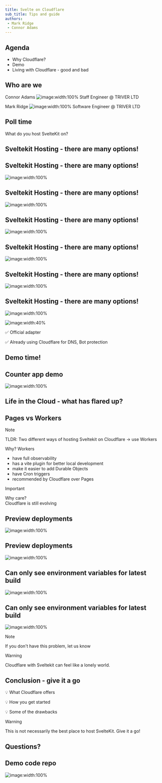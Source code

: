```yaml
---
title: Svelte on Cloudflare
sub_title: Tips and guide
authors: 
 - Mark Ridge
 - Connor Adams
---
```

Agenda 
---
<!-- incremental_lists: true -->
<!-- list_item_newlines: 3 -->
- Why Cloudflare?
- Demo
- Living with Cloudflare - good and bad
<!-- end_slide -->

Who are we
---

<!-- column_layout: [1, 1] -->
<!-- column: 0 -->
<!-- alignment: center -->
Connor Adams
![image:width:100%](images/connorads.jpg)
Staff Engineer @ TRIVER LTD
<!-- column: 1 -->
Mark Ridge
![image:width:100%](images/mark-profile.jpeg)
Software Engineer @ TRIVER LTD
<!-- end_slide -->
Poll time
---
<!-- jump_to_middle -->
<!-- alignment: center -->
What do you host SvelteKit on?
<!-- end_slide -->
Sveltekit Hosting - there are many options!
---
<!-- end_slide -->
Sveltekit Hosting - there are many options!
---
<!-- alignment: center -->
![image:width:100%](images/mash-1.png)
<!-- end_slide -->
Sveltekit Hosting - there are many options!
---
<!-- alignment: center -->
![image:width:100%](images/mash-2.png)
<!-- end_slide -->
Sveltekit Hosting - there are many options!
---
<!-- alignment: center -->
![image:width:100%](images/mash-3.png)
<!-- end_slide -->
Sveltekit Hosting - there are many options!
---
<!-- alignment: center -->
![image:width:100%](images/mash-4.png)
<!-- end_slide -->
Sveltekit Hosting - there are many options!
---
<!-- alignment: center -->
![image:width:100%](images/cloudflare-logo.png)
<!-- end_slide -->
Sveltekit Hosting - there are many options!
---
<!-- alignment: center -->
![image:width:100%](images/cloudflare-why.png)
<!-- end_slide -->
![image:width:40%](images/cloudflare-logo.png)
<!-- alignment: center -->
<!-- column_layout: [1, 1] -->
<!-- column: 0 -->
<!-- pause -->
✅ Official adapter
<!-- pause -->
<!-- column: 1 -->
✅ Already using Cloudflare for DNS, Bot protection
<!-- end_slide -->
<!-- jump_to_middle -->
Demo time!
---
<!-- end_slide -->
Counter app demo
---
![image:width:100%](images/qr-deployment.png)
<!-- end_slide -->
<!-- jump_to_middle -->
Life in the Cloud - what has flared up?
---
<!-- end_slide -->
Pages vs Workers
---
> [!note]
> TLDR: Two different ways of hosting Sveltekit on Cloudflare -> use Workers
<!-- incremental_lists: true -->
<!-- list_item_newlines: 2 -->

Why? Workers
- have full observability
- has a vite plugin for better local development
- make it easier to add Durable Objects
- have Cron triggers
- recommended by Cloudflare over Pages
<!-- pause -->
> [!important]
> Why care?  
> Cloudflare is still evolving
<!-- end_slide -->
Preview deployments
---
![image:width:100%](images/previews.png)
<!-- end_slide -->
Preview deployments
---
![image:width:100%](images/testing-1,2,3,4.jpg)
<!-- end_slide -->
Can only see environment variables for latest build
---
![image:width:100%](images/active-deployment.png)
<!-- end_slide -->
Can only see environment variables for latest build
---
![image:width:100%](images/env-vars.png)
> [!note]
> If you don't have this problem, let us know
<!-- end_slide -->
<!-- jump_to_middle -->
> [!WARNING]  
> Cloudflare with Sveltekit can feel like a lonely world.
<!-- end_slide -->
Conclusion - give it a go
---
<!-- pause -->
<!-- incremental_lists: true -->
💡 What Cloudflare offers 
<!-- new_line -->

<!-- pause -->
💡 How you get started 
<!-- new_line -->

<!-- pause -->
💡 Some of the drawbacks

<!-- pause -->
<!-- jump_to_middle -->
<!-- new_lines: 3 -->
> [!warning]
> This is not necessarily the best place to host SvelteKit. 
> Give it a go!
<!-- end_slide -->
Questions?
---
<!-- column_layout: [1, 1] -->
<!-- column: 0 -->
<!-- jump_to_middle -->
Demo code repo
---

<!-- column: 1 -->


![image:width:100%](images/qr-repo.png)